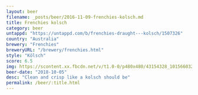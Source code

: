 ```yaml
---
layout: beer
filename: _posts/beer/2016-11-09-frenchies-kolsch.md
title: Frenchies kolsch
category: beer
untappd: "https://untappd.com/b/frenchies-draught---kolsch/1507326"
country: "Australia"
brewery: "Frenchies"
breweryURL: "/brewery/frenchies.html"
style: "Kölsch"
score: 6.5
img: https://scontent.xx.fbcdn.net/v/t1.0-0/p480x480/43154328_10156603259963745_5568794397731979264_n.jpg?_nc_cat=104&_nc_oc=AQk-OZj43tsdfjMhN2PJcCsAYzBzP4dZ6_0aBwCC5cDA4Y7CcUBeM3aR5QF_t_91LKg&_nc_ht=scontent.xx&oh=d9e2365d5287bc371414a916f8f2ad6b&oe=5DBCDEAC
beer-date: "2018-10-05"
desc: "Clean and crisp like a kolsch should be"
permalink: /beer/:title.html
---
```

